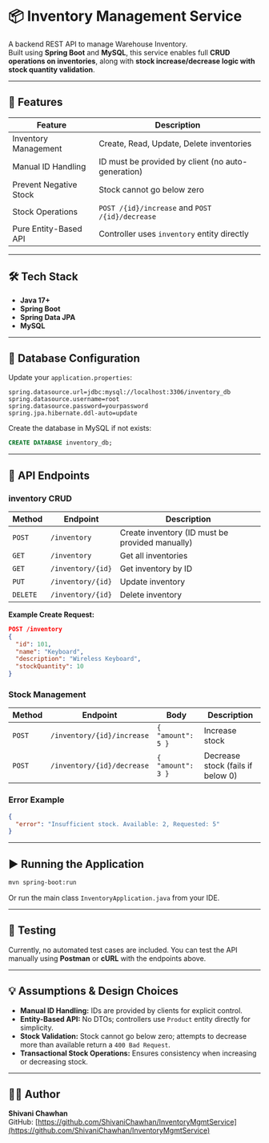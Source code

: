 # 📦 Inventory Management Service

A backend REST API to manage Warehouse Inventory.  
Built using **Spring Boot** and **MySQL**, this service enables full **CRUD operations on inventories**, along with **stock increase/decrease logic with stock quantity validation**.

---

## 🚀 Features

| Feature                | Description                                        |
|------------------------|----------------------------------------------------|
| Inventory Management   | Create, Read, Update, Delete inventories           |
| Manual ID Handling     | ID must be provided by client (no auto-generation) |
| Prevent Negative Stock | Stock cannot go below zero                         |
| Stock Operations       | `POST /{id}/increase` and `POST /{id}/decrease`    |
| Pure Entity-Based API  | Controller uses `inventory` entity directly        |

---

## 🛠️ Tech Stack

- **Java 17+**
- **Spring Boot**
- **Spring Data JPA**
- **MySQL**

---

## 📂 Database Configuration

Update your `application.properties`:

```properties
spring.datasource.url=jdbc:mysql://localhost:3306/inventory_db
spring.datasource.username=root
spring.datasource.password=yourpassword
spring.jpa.hibernate.ddl-auto=update
```

Create the database in MySQL if not exists:
```sql
CREATE DATABASE inventory_db;
```

---

## 📌 API Endpoints

### inventory CRUD

| Method | Endpoint                | Description                                     |
|--------|-------------------------|-------------------------------------------------|
| `POST` | `/inventory`            | Create inventory (ID must be provided manually) |
| `GET` | `/inventory`            | Get all inventories                             |
| `GET` | `/inventory/{id}`       | Get inventory by ID                             |
| `PUT` | `/inventory/{id}`   | Update inventory                                |
| `DELETE` | `/inventory/{id}` | Delete inventory                                |

**Example Create Request:**
```json
POST /inventory
{
  "id": 101,
  "name": "Keyboard",
  "description": "Wireless Keyboard",
  "stockQuantity": 10
}
```

### Stock Management

| Method | Endpoint | Body | Description |
|--------|----------|------|-------------|
| `POST` | `/inventory/{id}/increase` | `{ "amount": 5 }` | Increase stock |
| `POST` | `/inventory/{id}/decrease` | `{ "amount": 3 }` | Decrease stock (fails if below 0) |

### Error Example
```json
{
  "error": "Insufficient stock. Available: 2, Requested: 5"
}
```

---

## ▶️ Running the Application

```bash
mvn spring-boot:run
```

Or run the main class `InventoryApplication.java` from your IDE.

---

## 🧪 Testing

Currently, no automated test cases are included. You can test the API manually using **Postman** or **cURL** with the endpoints above.

---

## 💡 Assumptions & Design Choices

- **Manual ID Handling:** IDs are provided by clients for explicit control.
- **Entity-Based API:** No DTOs; controllers use `Product` entity directly for simplicity.
- **Stock Validation:** Stock cannot go below zero; attempts to decrease more than available return a `400 Bad Request`.
- **Transactional Stock Operations:** Ensures consistency when increasing or decreasing stock.

---

## 👩‍💻 Author

**Shivani Chawhan**  
GitHub: [https://github.com/ShivaniChawhan/InventoryMgmtService](https://github.com/ShivaniChawhan/InventoryMgmtService)